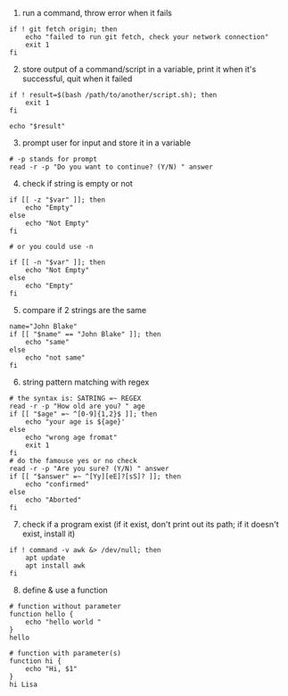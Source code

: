 1. run a command, throw error when it fails

```console
if ! git fetch origin; then
	echo "failed to run git fetch, check your network connection"
	exit 1
fi
```

2. store output of a command/script in a variable, print it when it's successful, quit when it failed

```console
if ! result=$(bash /path/to/another/script.sh); then
	exit 1
fi

echo "$result"
```

3. prompt user for input and store it in a variable

```console
# -p stands for prompt
read -r -p "Do you want to continue? (Y/N) " answer
```

4. check if string is empty or not

```console
if [[ -z "$var" ]]; then
	echo "Empty"
else
	echo "Not Empty"
fi

# or you could use -n

if [[ -n "$var" ]]; then
	echo "Not Empty"
else
	echo "Empty"
fi
```

5. compare if 2 strings are the same

```console
name="John Blake"
if [[ "$name" == "John Blake" ]]; then
	echo "same"
else
	echo "not same"
fi
```

6. string pattern matching with regex

```console
# the syntax is: SATRING =~ REGEX
read -r -p "How old are you? " age
if [[ "$age" =~ ^[0-9]{1,2}$ ]]; then
	echo "your age is ${age}'
else
	echo "wrong age fromat"
	exit 1
fi
# do the famouse yes or no check
read -r -p "Are you sure? (Y/N) " answer
if [[ "$answer" =~ ^[Yy][eE]?[sS]? ]]; then
	echo "confirmed"
else
	echo "Aborted"
fi
```

7. check if a program exist (if it exist, don't print out its path; if it doesn't exist, install it)

```console
if ! command -v awk &> /dev/null; then
	apt update
	apt install awk
fi
```

8. define & use a function

```console
# function without parameter
function hello {
	echo "hello world "
}
hello

# function with parameter(s)
function hi {
	echo "Hi, $1"
}
hi Lisa
```

